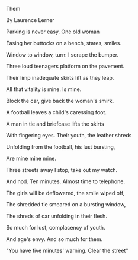 Them

By Laurence Lerner

Parking is never easy. One old woman

Easing her buttocks on a bench, stares, smiles.

Window to window, turn: I scrape the bumper.

Three loud teenagers platform on the pavement.

Their limp inadequate skirts lift as they leap.

All that vitality is mine. Is mine.

Block the car, give back the woman's smirk.

A football leaves a child's caressing foot.

A man in tie and briefcase lifts the skirts

With fingering eyes. Their youth, the leather shreds

Unfolding from the football, his lust bursting,

Are mine mine mine.

Three streets away I stop, take out my watch.

And nod. Ten minutes. Almost time to telephone.

The girls will be deflowered, the smile wiped off,

The shredded tie smeared on a bursting window,

The shreds of car unfolding in their flesh.

So much for lust, complacency of youth.

And age's envy. And so much for them.

"You have five minutes' warning. Clear the street"
